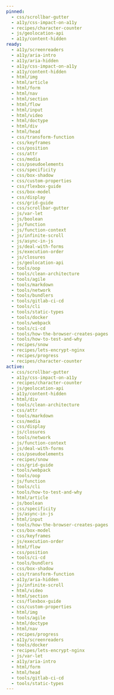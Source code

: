 ```yaml
---
pinned:
  - css/scrollbar-gutter
  - a11y/css-impact-on-a11y
  - recipes/character-counter
  - js/geolocation-api
  - a11y/content-hidden
ready:
  - a11y/screenreaders
  - a11y/aria-intro
  - a11y/aria-hidden
  - a11y/css-impact-on-a11y
  - a11y/content-hidden
  - html/img
  - html/article
  - html/form
  - html/nav
  - html/section
  - html/flow
  - html/input
  - html/video
  - html/doctype
  - html/div
  - html/head
  - css/transform-function
  - css/keyframes
  - css/position
  - css/attr
  - css/media
  - css/pseudoelements
  - css/specificity
  - css/box-shadow
  - css/custom-properties
  - css/flexbox-guide
  - css/box-model
  - css/display
  - css/grid-guide
  - css/scrollbar-gutter
  - js/var-let
  - js/boolean
  - js/function
  - js/function-context
  - js/infinite-scroll
  - js/async-in-js
  - js/deal-with-forms
  - js/execution-order
  - js/closures
  - js/geolocation-api
  - tools/oop
  - tools/clean-architecture
  - tools/agile
  - tools/markdown
  - tools/network
  - tools/bundlers
  - tools/gitlab-ci-cd
  - tools/cli
  - tools/static-types
  - tools/docker
  - tools/webpack
  - tools/ci-cd
  - tools/how-the-browser-creates-pages
  - tools/how-to-test-and-why
  - recipes/snow
  - recipes/lets-encrypt-nginx
  - recipes/progress
  - recipes/character-counter
active:
  - css/scrollbar-gutter
  - a11y/css-impact-on-a11y
  - recipes/character-counter
  - js/geolocation-api
  - a11y/content-hidden
  - html/div
  - tools/clean-architecture
  - css/attr
  - tools/markdown
  - css/media
  - css/display
  - js/closures
  - tools/network
  - js/function-context
  - js/deal-with-forms
  - css/pseudoelements
  - recipes/snow
  - css/grid-guide
  - tools/webpack
  - tools/oop
  - js/function
  - tools/cli
  - tools/how-to-test-and-why
  - html/article
  - js/boolean
  - css/specificity
  - js/async-in-js
  - html/input
  - tools/how-the-browser-creates-pages
  - css/box-model
  - css/keyframes
  - js/execution-order
  - html/flow
  - css/position
  - tools/ci-cd
  - tools/bundlers
  - css/box-shadow
  - css/transform-function
  - a11y/aria-hidden
  - js/infinite-scroll
  - html/video
  - html/section
  - css/flexbox-guide
  - css/custom-properties
  - html/img
  - tools/agile
  - html/doctype
  - html/nav
  - recipes/progress
  - a11y/screenreaders
  - tools/docker
  - recipes/lets-encrypt-nginx
  - js/var-let
  - a11y/aria-intro
  - html/form
  - html/head
  - tools/gitlab-ci-cd
  - tools/static-types
---
```


